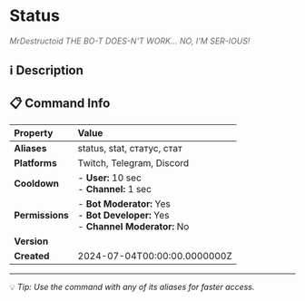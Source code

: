 # Status

<span style="color: #666; font-style: italic;">MrDestructoid THE BO-T DOES-N'T WORK... NO, I'M SER-IOUS!</span>

## ℹ️ Description

## 📋 Command Info

| **Property** | **Value** |
|:----------------|:----------------|
| **Aliases** | status, stat, статус, стат |
| **Platforms** | Twitch, Telegram, Discord |
| **Cooldown** | - **User:** 10 sec<br> - **Channel:** 1 sec |
| **Permissions** | - **Bot Moderator:** Yes<br> - **Bot Developer:** Yes<br> - **Channel Moderator:** No |
| **Version** |  |
| **Created** | 2024-07-04T00:00:00.0000000Z |

---

💡 *Tip: Use the command with any of its aliases for faster access.*
